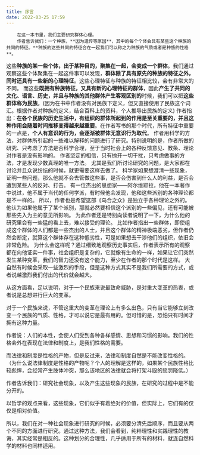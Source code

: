 ```yaml
---
title: 序言
date: 2022-03-25 17:59
---
```

        在这一本书里，我们主要研究群体心理。
        作者告诉我们：一个种族，**因为遗传等原因**，其中的每个个体会具有某些这个种族的共同的特征。**种族的这些共同的特征合在一起我们可以称之为种族的气质或者是种族的性格**。
这些**种族的某一些个体，出于某种目的，聚集在一起，会变成一个群体**。我们通过观察这些个体聚集在一起这件事可以发现，**群体除了具有原先的种族的特征之外，同时还具有一些新的心理特征**。这些心理特征与种族的特征相比较，会有非常大的不同。
        而这些**既拥有种族特征，又具有新的心理特征的群体**，因此**产生了共同的文化、语言、历史，并且与种族的其他群体产生客观区别的**时候，我们可以把**这些群体称为民族**。(因为在书中作者没有对民族下定义，但又直接使用了民族这个词汇。根据作者对种族的定义，结合百科上的资料，个人推导出民族的定义)
        作者指出：**在各个民族的历史生活中，有组织的群体所起到的作用是至关重要的，并且这种作用会随着时间推移变得越来越重要**。在作者写书的那个时代，所有特征中重要的一点是，**个人有意识的行为，会逐渐被群体无意识行为取代**。
        作者用科学的方法，对群体所引起的一些难以解释的问题进行了研究。特别说明的是，作者所做的研究、只考虑了方法是否科学合理，至于当时社会上的各种反馈意见、教条、理论对作者是没有影响的。
        作者坚定的相信，只有抛开一切干扰，只考虑做事的方法，才是发现少数真理的唯一方法。
        尤其是我们所讨论研究的问题，是大家都在讨论并且众说纷纭的时候，就更需要这样去做了。
        科学家如果想澄清一些现象，证明一些问题，那么他就不会去管做这些事，是否会伤害到什么人的利益，是否会遭到某些人的反对、打击。
        有一位杰出的思想家——阿尔维耶拉，他在一本著作中说过，他不属于当代的任何学派，有时候他会发现，他和这些派别的各种理论都是不一样的。
        所以，作者也是希望这部《乌合之众》是独立于各种理论之外的。
        他认为如果他属于了某个派别，那就必然要相信这个派别的一些偏见，还有可能被那些先入为主的意见所影响。
        为此作者还是特别向读者说明了一下，为什么他的研究里会有一些猛的看上去，难以接受的理论。
        比如作者指出一些群体，即使组成这个群体的人们都是一些杰出的人士，并且这个群体的精神极端恶劣，但作者仍然会断定，就算这个群体存在这种低劣性，可是如果想去干涉他们的组织，依旧会非常危险。
        为什么会这样呢？通过细致地观察历史事实后，作者表示所有的观察都在向他证实一件事，社会组织是复杂的，它就像有生命的一样，如果让它们突然发生某种变革，我们的智力还没有这个能力，至少在作者的那个时代是这样。
        大自然有时候会采取一些激烈的手段，但是这种方式其实不是我们所需要的方式，或者说越激烈我们付出的代价就会越大。


从这方面看，足以说明，对于一个民族来说最致命威胁，是对重大变革的热衷，或者说是总想进行巨大的变革。


对于一个民族来说，不管这重大的变革在理论上有多么出色，只有当它能够立刻改变一个民族的气质、性格，才可以说它是最有用的。但可惜的是，恐怕只有时间才拥有这种力量。

作者说：人们的本性，会使人们受到各种各样感情、思想和习惯的影响。我们的性格会外在表现在法律和制度上，是我们性格的需要。


而法律和制度是性格的产物，但是反过来，法律和制度自然是不能改变性格的。（为什么说法律制度是性格的产物呢？个人的理解是这样的，如果某个民族性格比较彪悍，会经常产生肢体冲突，那么该地区的法律就会将打架斗殴的惩罚降低。）


作者告诉我们：研究社会现象，以及产生这些现象的民族，在研究的过程中是不能分开的。


以哲学的观点来看，这些现象，它们似乎有着绝对的价值，但实际上，它们有的仅仅是相对价值。


所以，我们在对一种社会现象进行研究的时候，必须要分清先后顺序，而且要从两个不同的方面进行研究。通过这种方法，我们会看到，纯粹理性和实践理性的教诲，其实经常是相反的。这种划分的合理性，几乎适用于所有的材料，就连自然科学的材料也同样适用。